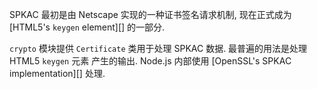 <!-- YAML
added: v0.11.8
-->

SPKAC 最初是由 Netscape 实现的一种证书签名请求机制, 现在正式成为 [HTML5's `keygen` element][] 的一部分.

`crypto` 模块提供 `Certificate` 类用于处理 SPKAC 数据. 最普遍的用法是处理 HTML5 `keygen` 元素
产生的输出. Node.js 内部使用 [OpenSSL's SPKAC implementation][] 处理.

